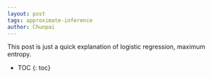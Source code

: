 ```yaml
---
layout: post
tags: approximate-inference
author: Chunpai
---
```


This post is just a quick explanation of logistic regression, maximum entropy.

* TOC
{: toc}






















